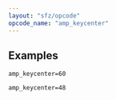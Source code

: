 ```yaml
---
layout: "sfz/opcode"
opcode_name: "amp_keycenter"
---
```

## Examples

```
amp_keycenter=60

amp_keycenter=48
```
